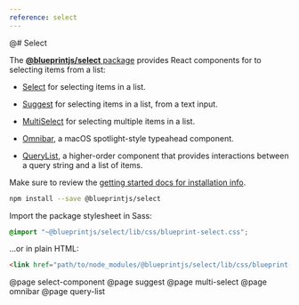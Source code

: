 ```yaml
---
reference: select
---
```


@# Select

The [__@blueprintjs/select__ package](https://www.npmjs.com/package/@blueprintjs/select)
provides React components for to selecting items from a list:

- [Select](#select/select-component) for selecting items in a list.

- [Suggest](#select/suggest) for selecting items in a list, from a text input.

- [MultiSelect](#select/multi-select) for selecting multiple items in a list.

- [Omnibar](#select/omnibar), a macOS spotlight-style typeahead component.

- [QueryList](#select/query-list), a higher-order component that provides interactions between a query string and a list of items.

Make sure to review the [getting started docs for installation info](#blueprint/getting-started).

```sh
npm install --save @blueprintjs/select
```

Import the package stylesheet in Sass:

```scss
@import "~@blueprintjs/select/lib/css/blueprint-select.css";
```

...or in plain HTML:

```html
<link href="path/to/node_modules/@blueprintjs/select/lib/css/blueprint-select.css" rel="stylesheet" />
```

@page select-component
@page suggest
@page multi-select
@page omnibar
@page query-list
